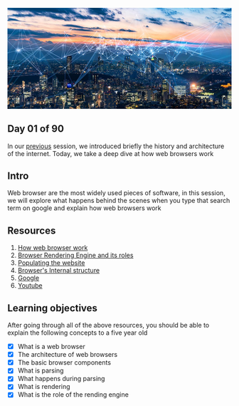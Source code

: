 ![Internet](../assets/avatar.jpg)

## Day 01 of 90 
In our [previous](../day00) session, we introduced briefly the history and architecture of the internet. Today, we take a deep dive at how web browsers work

## Intro
Web browser are the most widely used pieces of software, in this session, we will explore what happens behind the scenes when you type that search term on google and explain how web browsers work 

## Resources

1. [How web browser work](https://web.dev/howbrowserswork/)
2. [Browser Rendering Engine and its roles](https://www.browserstack.com/guide/browser-rendering-engine)
3. [Populating the website](https://developer.mozilla.org/en-US/docs/Web/Performance/How_browsers_work)
4. [Browser's Internal structure](http://taligarsiel.com/Projects/howbrowserswork1.htm)
5. [Google](https://www.google.com/search?q=how+browsers+work)
6. [Youtube](https://www.youtube.com/results?search_query=how+browsers+work)

## Learning objectives
After going through all of the above resources, you should be able to explain the following concepts to a five year old

* [X] What is a web browser
* [X] The architecture of web browsers
* [X] The basic browser components
* [X] What is parsing
* [X] What happens during parsing
* [X] What is rendering
* [X] What is the role of the rending engine
